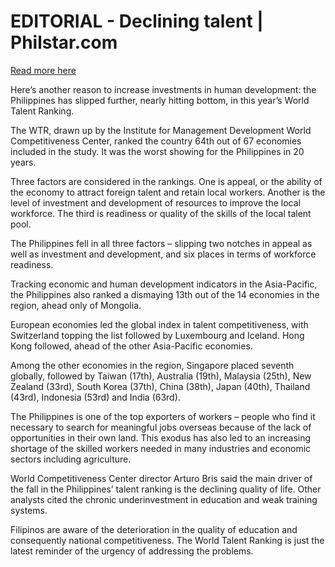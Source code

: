 # EDITORIAL - Declining talent | Philstar.com

[Read more here](https://www.philstar.com/opinion/2025/09/12/2472182/editorial-declining-talent)

Here’s another reason to increase investments in human development: the Philippines has slipped further, nearly hitting bottom, in this year’s World Talent Ranking.

The WTR, drawn up by the Institute for Management Development World Competitiveness Center, ranked the country 64th out of 67 economies included in the study. It was the worst showing for the Philippines in 20 years.

Three factors are considered in the rankings. One is appeal, or the ability of the economy to attract foreign talent and retain local workers. Another is the level of investment and development of resources to improve the local workforce. The third is readiness or quality of the skills of the local talent pool.

The Philippines fell in all three factors – slipping two notches in appeal as well as investment and development, and six places in terms of workforce readiness.

Tracking economic and human development indicators in the Asia-Pacific, the Philippines also ranked a dismaying 13th out of the 14 economies in the region, ahead only of Mongolia.

European economies led the global index in talent competitiveness, with Switzerland topping the list followed by Luxembourg and Iceland. Hong Kong followed, ahead of the other Asia-Pacific economies.

Among the other economies in the region, Singapore placed seventh globally, followed by Taiwan (17th), Australia (19th), Malaysia (25th), New Zealand (33rd), South Korea (37th), China (38th), Japan (40th), Thailand (43rd), Indonesia (53rd) and India (63rd).

The Philippines is one of the top exporters of workers – people who find it necessary to search for meaningful jobs overseas because of the lack of opportunities in their own land. This exodus has also led to an increasing shortage of the skilled workers needed in many industries and economic sectors including agriculture.

World Competitiveness Center director Arturo Bris said the main driver of the fall in the Philippines’ talent ranking is the declining quality of life. Other analysts cited the chronic underinvestment in education and weak training systems.

Filipinos are aware of the deterioration in the quality of education and consequently national competitiveness. The World Talent Ranking is just the latest reminder of the urgency of addressing the problems.